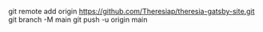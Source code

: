 git remote add origin https://github.com/Theresiap/theresia-gatsby-site.git
git branch -M main
git push -u origin main
